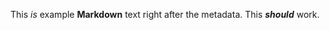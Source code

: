 <!---
title: Logistics Pipes' Compendium
menu:
  Guides: 
    - guides/quickstart_guide.md
    - guides/start_guide.md
    - guides/intermediate_guide.md
    - guides/advanced_guide.md
    - guides/in_depth.md
  Items:
    - items/modules/modules.md
  Advanced Guides:
    - guides/even_more_advanced_guide.md
  Item Sinks:
    - items/itemsinks/oredict_itemsink.md
--->
This _is_ example **Markdown** text right after the metadata. This ***should*** work.